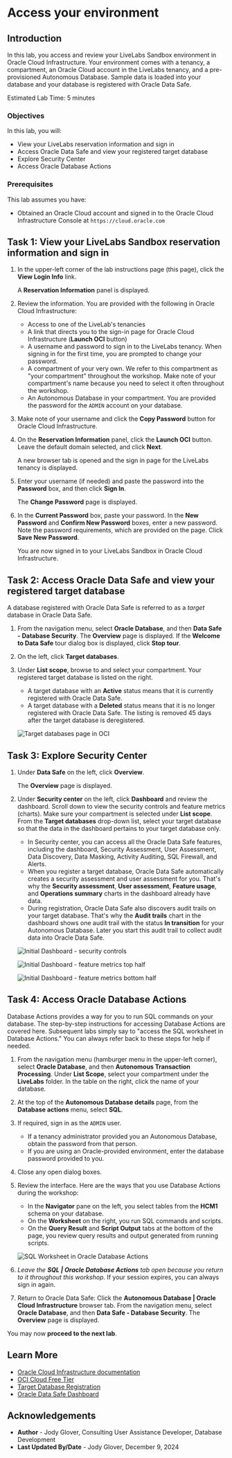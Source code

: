 # Access your environment

## Introduction

In this lab, you access and review your LiveLabs Sandbox environment in Oracle Cloud Infrastructure. Your environment comes with a tenancy, a compartment, an Oracle Cloud account in the LiveLabs tenancy, and a pre-provisioned Autonomous Database. Sample data is loaded into your database and your database is registered with Oracle Data Safe.

Estimated Lab Time: 5 minutes

### Objectives

In this lab, you will:

- View your LiveLabs reservation information and sign in
- Access Oracle Data Safe and view your registered target database
- Explore Security Center
- Access Oracle Database Actions


### Prerequisites

This lab assumes you have:

- Obtained an Oracle Cloud account and signed in to the Oracle Cloud Infrastructure Console at `https://cloud.oracle.com`


## Task 1: View your LiveLabs Sandbox reservation information and sign in

1. In the upper-left corner of the lab instructions page (this page), click the **View Login Info** link. 

    A **Reservation Information** panel is displayed.

2. Review the information. You are provided with the following in Oracle Cloud Infrastructure:

    - Access to one of the LiveLab's tenancies
    - A link that directs you to the sign-in page for Oracle Cloud Infrastructure (**Launch OCI** button)
    - A username and password to sign in to the LiveLabs tenancy. When signing in for the first time, you are prompted to change your password.
    - A compartment of your very own. We refer to this compartment as "your compartment" throughout the workshop. Make note of your compartment's name because you need to select it often throughout the workshop.
    - An Autonomous Database in your compartment. You are provided the password for the `ADMIN` account on your database.

3. Make note of your username and click the **Copy Password** button for Oracle Cloud Infrastructure.

4. On the **Reservation Information** panel, click the **Launch OCI** button. Leave the default domain selected, and click **Next**.

    A new browser tab is opened and the sign in page for the LiveLabs tenancy is displayed.

5. Enter your username (if needed) and paste the password into the **Password** box, and then click **Sign In**.

    The **Change Password** page is displayed.

6. In the **Current Password** box, paste your password. In the **New Password** and **Confirm New Password** boxes, enter a new password. Note the password requirements, which are provided on the page. Click **Save New Password**.

    You are now signed in to your LiveLabs Sandbox in Oracle Cloud Infrastructure.


## Task 2: Access Oracle Data Safe and view your registered target database

A database registered with Oracle Data Safe is referred to as a *target* database in Oracle Data Safe.

1. From the navigation menu, select **Oracle Database**, and then **Data Safe - Database Security**. The **Overview** page is displayed. If the **Welcome to Data Safe** tour dialog box is displayed, click **Stop tour**.

2. On the left, click **Target databases**.

3. Under **List scope**, browse to and select your compartment. Your registered target database is listed on the right.

    - A target database with an **Active** status means that it is currently registered with Oracle Data Safe.
    - A target database with a **Deleted** status means that it is no longer registered with Oracle Data Safe. The listing is removed 45 days after the target database is deregistered.

    ![Target databases page in OCI](images/target-databases-page-oci.png "Target databases page in OCI")


## Task 3: Explore Security Center

1. Under **Data Safe** on the left, click **Overview**.

    The **Overview** page is displayed.

2. Under **Security center** on the left, click **Dashboard** and review the dashboard. Scroll down to view the security controls and feature metrics (charts). Make sure your compartment is selected under **List scope**. From the **Target databases** drop-down list, select your target database so that the data in the dashboard pertains to your target database only.

    - In Security center, you can access all the Oracle Data Safe features, including the dashboard, Security Assessment, User Assessment, Data Discovery, Data Masking, Activity Auditing, SQL Firewall, and Alerts.
    - When you register a target database, Oracle Data Safe automatically creates a security assessment and user assessment for you. That's why the **Security assessment**, **User assessment**, **Feature usage**, and **Operations summary** charts in the dashboard already have data.
    - During registration, Oracle Data Safe also discovers audit trails on your target database. That's why the **Audit trails** chart in the dashboard shows one audit trail with the status **In transition** for your Autonomous Database. Later you start this audit trail to collect audit data into Oracle Data Safe.

    ![Initial Dashboard - security controls](images/dashboard-security-controls.png "Initial Dashboard - security controls")

    ![Initial Dashboard - feature metrics top half](images/feature-metrics-top-half.png "Initial Dashboard - feature metrics top half")

    ![Initial Dashboard - feature metrics bottom half](images/feature-metrics-bottom-half.png "Initial Dashboard - feature metrics bottom half")


## Task 4: Access Oracle Database Actions

Database Actions provides a way for you to run SQL commands on your database. The step-by-step instructions for accessing Database Actions are covered here. Subsequent labs simply say to "access the SQL worksheet in Database Actions." You can always refer back to these steps for help if needed.

1. From the navigation menu (hamburger menu in the upper-left corner), select **Oracle Database**, and then **Autonomous Transaction Processing**. Under **List Scope**, select your compartment under the **LiveLabs** folder. In the table on the right, click the name of your database.

2. At the top of the **Autonomous Database details** page, from the **Database actions** menu, select **SQL**.

3. If required, sign in as the `ADMIN` user. 

    - If a tenancy administrator provided you an Autonomous Database, obtain the password from that person.
    - If you are using an Oracle-provided environment, enter the database password provided to you.

4. Close any open dialog boxes.

5. Review the interface. Here are the ways that you use Database Actions during the workshop:

    - In the **Navigator** pane on the left, you select tables from the **HCM1** schema on your database.
    - On the **Worksheet** on the right, you run SQL commands and scripts.
    - On the **Query Result** and **Script Output** tabs at the bottom of the page, you review query results and output generated from running scripts.

    ![SQL Worksheet in Oracle Database Actions](images/database-actions.png "SQL Worksheet in Oracle Database Actions")

6. *Leave the **SQL | Oracle Database Actions** tab open because you return to it throughout this workshop.* If your session expires, you can always sign in again. 

7. Return to Oracle Data Safe: Click the **Autonomous Database | Oracle Cloud Infrastructure** browser tab. From the navigation menu, select **Oracle Database**, and then **Data Safe - Database Security**. The **Overview** page is displayed.


You may now **proceed to the next lab**.

## Learn More

- [Oracle Cloud Infrastructure documentation](https://docs.oracle.com/iaas/Content/home.htm)
- [OCI Cloud Free Tier](https://www.oracle.com/cloud/free/)
- [Target Database Registration](https://www.oracle.com/pls/topic/lookup?ctx=en/cloud/paas/data-safe&id=ADMDS-GUID-B5F255A7-07DD-4731-9FA5-668F7DD51AA6)
- [Oracle Data Safe Dashboard](https://www.oracle.com/pls/topic/lookup?ctx=en/cloud/paas/data-safe&id=ADMDS-GUID-B4D784B8-F3F7-4020-891D-49D709B9A302)



## Acknowledgements

- **Author** - Jody Glover, Consulting User Assistance Developer, Database Development
- **Last Updated By/Date** - Jody Glover, December 9, 2024
